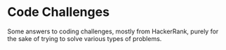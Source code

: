 # Code Challenges

Some answers to coding challenges, mostly from HackerRank, purely for the sake of trying to solve various types of problems.

